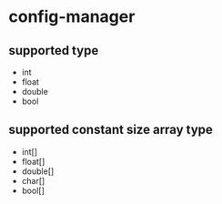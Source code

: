 # config-manager

## supported type
* int
* float
* double
* bool

## supported constant size array type
* int[]
* float[]
* double[]
* char[]
* bool[]